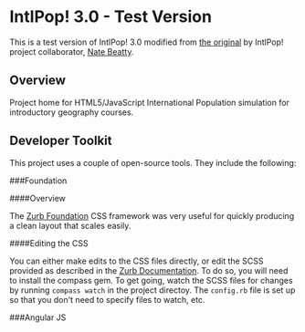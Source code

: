 IntlPop! 3.0 - Test Version
===

This is a test version of IntlPop! 3.0 modified from [the original](https://github.com/cashaffer/IntlPop) by IntlPop! project collaborator, [Nate Beatty](http://natebeatty.com).

Overview
---

Project home for HTML5/JavaScript International Population simulation
for introductory geography courses.

Developer Toolkit
---

This project uses a couple of open-source tools. They include the following:

###Foundation

####Overview

The [Zurb Foundation](http://foundation.zurb.com) CSS framework was very useful for quickly producing a clean layout that scales easily.

####Editing the CSS

You can either make edits to the CSS files directly, or edit the SCSS provided as described in the [Zurb Documentation](http://foundation.zurb.com/docs/sass.html). To do so, you will need to install the compass gem. To get going, watch the SCSS files for changes by running `compass watch` in the project directoy. The `config.rb` file is set up so that you don't need to specify files to watch, etc.

###Angular JS

